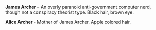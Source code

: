 **James Archer** - An overly paranoid anti-government computer nerd, though not a conspiracy theorist type. Black hair, brown eye.

**Alice Archer**  - Mother of James Archer. Apple colored hair.
